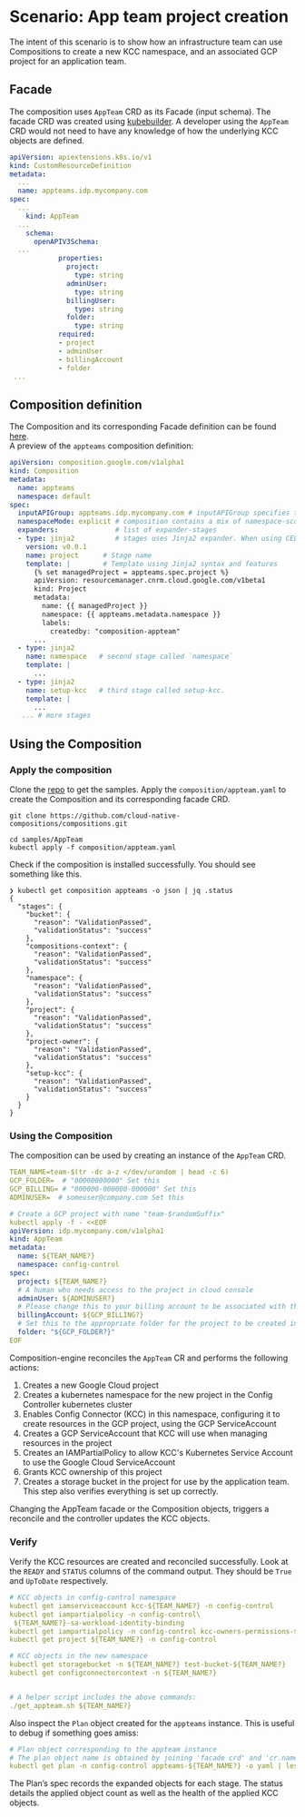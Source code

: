# Scenario: App team project creation

The intent of this scenario is to show how an infrastructure team can use Compositions to create a new KCC namespace, and an associated GCP project for an application team. 

## Facade

The composition uses `AppTeam` CRD as its Facade (input schema). The facade CRD was created using [kubebuilder](https://book.kubebuilder.io/cronjob-tutorial/new-api). A developer using the `AppTeam`  CRD would not need to have any  knowledge of how the underlying KCC objects are defined. 

```yaml
apiVersion: apiextensions.k8s.io/v1
kind: CustomResourceDefinition
metadata:
  ...
  name: appteams.idp.mycompany.com
spec:
  ...
    kind: AppTeam
  ...
    schema:
      openAPIV3Schema:
  ...
            properties:
              project:  
                type: string
              adminUser:
                type: string
              billingUser:
                type: string
              folder:
                type: string
            required:
            - project
            - adminUser
            - billingAccount
            - folder
 ...
```

## Composition definition

The Composition and its corresponding Facade definition can be found [here](https://github.com/cloud-native-compositions/compositions/blob/main/samples/AppTeam/composition/appteam.yaml).   
A preview of the `appteams` composition definition:

```yaml
apiVersion: composition.google.com/v1alpha1
kind: Composition
metadata:
  name: appteams
  namespace: default
spec:
  inputAPIGroup: appteams.idp.mycompany.com # inputAPIGroup specifies the CRD from which values are accepted as inputs into  this composition
  namespaceMode: explicit # composition contains a mix of namespace-scoped and cluster-scoped resources
  expanders:              # list of expander-stages
  - type: jinja2          # stages uses Jinja2 expander. When using CEL, expander template use CEL syntax and be limited to CEL features.
    version: v0.0.1
    name: project      # Stage name
    template: |        # Template using Jinja2 syntax and features
      {% set managedProject = appteams.spec.project %}
      apiVersion: resourcemanager.cnrm.cloud.google.com/v1beta1
      kind: Project
      metadata:
        name: {{ managedProject }}
        namespace: {{ appteams.metadata.namespace }}
        labels:
          createdby: "composition-appteam"
      ...
  - type: jinja2      
    name: namespace   # second stage called `namespace`
    template: |
      ... 
  - type: jinja2
    name: setup-kcc   # third stage called setup-kcc.
    template: |
      ...
   ... # more stages
```

## Using the Composition 

### Apply the composition

Clone the [repo](https://github.com/cloud-native-compositions/compositions) to get the samples. Apply the `composition/appteam.yaml` to create the Composition and its corresponding facade CRD.

```shell
git clone https://github.com/cloud-native-compositions/compositions.git

cd samples/AppTeam
kubectl apply -f composition/appteam.yaml
```

Check if the composition is installed successfully. You should see something like this.

```shell
❯ kubectl get composition appteams -o json | jq .status
{
  "stages": {
    "bucket": {
      "reason": "ValidationPassed",
      "validationStatus": "success"
    },
    "compositions-context": {
      "reason": "ValidationPassed",
      "validationStatus": "success"
    },
    "namespace": {
      "reason": "ValidationPassed",
      "validationStatus": "success"
    },
    "project": {
      "reason": "ValidationPassed",
      "validationStatus": "success"
    },
    "project-owner": {
      "reason": "ValidationPassed",
      "validationStatus": "success"
    },
    "setup-kcc": {
      "reason": "ValidationPassed",
      "validationStatus": "success"
    }
  }
}
```

### Using the Composition

The composition can be used by creating an instance of the `AppTeam` CRD. 

```yaml
TEAM_NAME=team-$(tr -dc a-z </dev/urandom | head -c 6)
GCP_FOLDER=  # "00000000000" Set this
GCP_BILLING= # "000000-000000-000000" Set this
ADMINUSER=  # someuser@company.com Set this

# Create a GCP project with name "team-$randomSuffix"
kubectl apply -f - <<EOF
apiVersion: idp.mycompany.com/v1alpha1
kind: AppTeam
metadata:
  name: ${TEAM_NAME?}
  namespace: config-control
spec:
  project: ${TEAM_NAME?}
  # A human who needs access to the project in cloud console
  adminUser: ${ADMINUSER?}
  # Please change this to your billing account to be associated with the project
  billingAccount: ${GCP_BILLING?}
  # Set this to the appropriate folder for the project to be created in
  folder: "${GCP_FOLDER?}"
EOF
```

Composition-engine reconciles the  `AppTeam` CR and performs the  following actions:

1. Creates a new Google Cloud project  
2. Creates a kubernetes namespace for the new project in the Config Controller kubernetes cluster  
3. Enables Config Connector (KCC) in this namespace, configuring it to create resources in the GCP project, using the GCP ServiceAccount  
4. Creates a GCP ServiceAccount that KCC will use when managing resources in the project  
5. Creates an IAMPartialPolicy to allow KCC's Kubernetes Service Account to use the Google Cloud ServiceAccount  
6. Grants KCC ownership of this project  
7. Creates a storage bucket in the project for use by the application team. This step also verifies everything is set up correctly.

Changing the AppTeam facade or the Composition objects, triggers a reconcile and the controller updates the KCC objects.

### Verify

Verify the KCC resources are created and reconciled successfully. Look at the `READY` and `STATUS` columns of the command output. They should be `True` and `UpToDate` respectively.

```yaml
# KCC objects in config-control namespace
kubectl get iamserviceaccount kcc-${TEAM_NAME?} -n config-control
kubectl get iampartialpolicy -n config-control\
 ${TEAM_NAME?}-sa-workload-identity-binding
kubectl get iampartialpolicy -n config-control kcc-owners-permissions-${TEAM_NAME?}
kubectl get project ${TEAM_NAME?} -n config-control

# KCC objects in the new namespace
kubectl get storagebucket -n ${TEAM_NAME?} test-bucket-${TEAM_NAME?}
kubectl get configconnectorcontext -n ${TEAM_NAME?}


# A helper script includes the above commands:
./get_appteam.sh ${TEAM_NAME?}
```

Also inspect the `Plan` object created for the `appteams` instance. This is useful to debug if something goes amiss:

```yaml
# Plan object corresponding to the appteam instance
# The plan object name is obtained by joining 'facade crd' and 'cr.name'
kubectl get plan -n config-control appteams-${TEAM_NAME?} -o yaml | less
```

The Plan’s spec records the expanded objects for each stage. The status details the applied object count as well as the health of the applied KCC objects.  